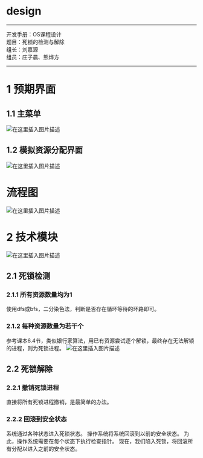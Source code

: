 # design


---
开发手册：OS课程设计    
题目：死锁的检测与解除    
组长：刘嘉源    
组员：庄子晨、熊烨方    

---


# 1 预期界面
##  1.1 主菜单
![在这里插入图片描述](https://img-blog.csdnimg.cn/20200908132018582.png?x-oss-process=image/watermark,type_ZmFuZ3poZW5naGVpdGk,shadow_10,text_aHR0cHM6Ly9ibG9nLmNzZG4ubmV0L3dlaXhpbl80MzE0NTM5Nw==,size_16,color_FFFFFF,t_70#pic_center)

## 1.2 模拟资源分配界面
![在这里插入图片描述](https://img-blog.csdnimg.cn/20200908132052367.png?x-oss-process=image/watermark,type_ZmFuZ3poZW5naGVpdGk,shadow_10,text_aHR0cHM6Ly9ibG9nLmNzZG4ubmV0L3dlaXhpbl80MzE0NTM5Nw==,size_16,color_FFFFFF,t_70#pic_center)

# 流程图
![在这里插入图片描述](https://img-blog.csdnimg.cn/20200911085635309.png?x-oss-process=image/watermark,type_ZmFuZ3poZW5naGVpdGk,shadow_10,text_aHR0cHM6Ly9ibG9nLmNzZG4ubmV0L3dlaXhpbl80MzE0NTM5Nw==,size_16,color_FFFFFF,t_70#pic_center)

# 2 技术模块
![在这里插入图片描述](https://img-blog.csdnimg.cn/20200908132525470.png?x-oss-process=image/watermark,type_ZmFuZ3poZW5naGVpdGk,shadow_10,text_aHR0cHM6Ly9ibG9nLmNzZG4ubmV0L3dlaXhpbl80MzE0NTM5Nw==,size_16,color_FFFFFF,t_70#pic_center)

## 2.1 死锁检测
### 2.1.1 所有资源数量均为1
使用dfs或bfs，二分染色法，判断是否存在循环等待的环路即可。
### 2.1.2 每种资源数量为若干个
参考课本6.4节，类似银行家算法，用已有资源尝试逐个解锁，最终存在无法解锁的进程，则为死锁进程。
![在这里插入图片描述](https://img-blog.csdnimg.cn/20200908132211101.jpg?x-oss-process=image/watermark,type_ZmFuZ3poZW5naGVpdGk,shadow_10,text_aHR0cHM6Ly9ibG9nLmNzZG4ubmV0L3dlaXhpbl80MzE0NTM5Nw==,size_16,color_FFFFFF,t_70#pic_center)

## 2.2 死锁解除
### 2.2.1 撤销死锁进程
直接将所有死锁进程撤销，是最简单的办法。
### 2.2.2 回滚到安全状态
系统通过各种状态进入死锁状态。 操作系统将系统回滚到以前的安全状态。 为此，操作系统需要在每个状态下执行检查指针。
现在，我们陷入死锁，将回滚所有分配以进入之前的安全状态。
